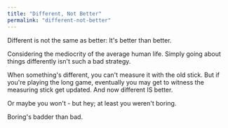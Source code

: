 ```yaml
---
title: "Different, Not Better"
permalink: "different-not-better"
---
```


Different is not the same as better: It's better than better.

Considering the mediocrity of the average human life. Simply going about things differently isn't such a bad strategy.

When something's different, you can't measure it with the old stick. But if you're playing the long game, eventually you may get to witness the measuring stick get updated. And now different IS better.

Or maybe you won't - but hey; at least you weren't boring.

Boring's badder than bad.
